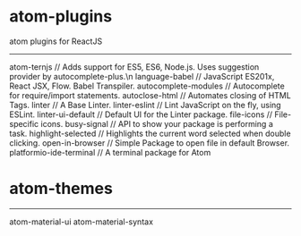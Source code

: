 # atom-plugins
atom plugins for ReactJS
__________________________________________________________________

atom-ternjs // Adds support for ES5, ES6, Node.js. Uses suggestion provider by autocomplete-plus.\n
language-babel // JavaScript ES201x, React JSX, Flow. Babel Transpiler.
autocomplete-modules // Autocomplete for require/import statements.
autoclose-html // Automates closing of HTML Tags.
linter // A Base Linter.
linter-eslint // Lint JavaScript on the fly, using ESLint.
linter-ui-default // Default UI for the Linter package.
file-icons // File-specific icons.
busy-signal // API to show your package is performing a task.
highlight-selected // Highlights the current word selected when double clicking.
open-in-browser // Simple Package to open file in default Browser.
platformio-ide-terminal // A terminal package for Atom

# atom-themes
__________________________________________________________________

atom-material-ui
atom-material-syntax
